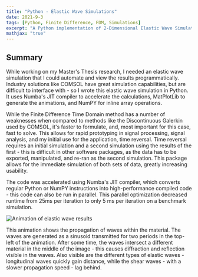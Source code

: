 ```yaml
---
title: "Python - Elastic Wave Simulations"
date: 2021-9-3
tags: [Python, Finite Difference, FDM, Simulations]
excerpt: "A Python implementation of 2-Dimensional Elastic Wave Simulations"
mathjax: "true"
---
```


## Summary

While working on my Master's Thesis research, I needed an elastic wave simulation that I could automate and view the results programmatically. Industry solutions like COMSOL have great simulation capabilities, but are difficult to interface with - so I wrote this elastic wave simulation in Python. It uses Numba's JIT compiler to accelerate the calculations, MatPlotLib to generate the animations, and NumPY for inline array operations.

While the Finite Difference Time Domain method has a number of weaknesses when compared to methods like the Discontinuous Galerkin used by COMSOL, it's faster to formulate, and, most important for this case, fast to solve. This allows for rapid prototyping in signal processing, signal analysis, and my initial use for the application, time reversal. Time reversal requires an initial simulation and a second simulation using the results of the first - this is difficult in other software packages, as the data has to be exported, manipulated, and re-ran as the second simulation. This package allows for the immediate simulation of both sets of data, greatly increasing usability.

The code was accelerated using Numba's JIT compiler, which converts regular Python or NumPY instructions into high-performance compiled code - this code can also be run in parallel. This parallel optimization decreased runtime from 25ms per iteration to only 5 ms per iteration on a benchmark simulation. 

<img src="{{ site.url }}{{ site.baseurl }}/images/FDTD/Img1.gif" alt="Animation of elastic wave results">

This animation shows the propagation of waves within the material. The waves are generated as a sinusoid transmitted for two periods in the top-left of the animation. After some time, the waves intersect a different material in the middle of the image - this causes diffraction and reflection visible in the waves. Also visible are the different types of elastic waves - longitudinal waves quickly gain distance, while the shear waves - with a slower propagation speed - lag behind. 
